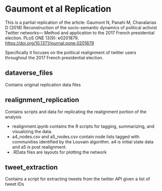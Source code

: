 # Gaumont et al Replication

This is a partial replication of the article: Gaumont N, Panahi M, Chavalarias D (2018) Reconstruction of the socio-semantic dynamics of political activist Twitter networks— Method and application to the 2017 French presidential election. PLoS ONE 13(9): e0201879. https://doi.org/10.1371/journal.pone.0201879

Specifically it focuses on the political realignment of twitter users throughout the 2017 French presidential election.

## dataverse_files
Contains original replication data files

## realignment_replication
Contains scripts and data for replicating the realignment portion of the analysis
- realignment.ipynb contains the R scripts for tagging, summarizing, and visualizing the data.
- a4_nodes.csv and a5_nodes.csv contain node lists tagged with communities identified by the Louvain algorithm. a4 is initial state data and a5 is post realignment.
- .RData files are layouts for plotting the network

## tweet_extraction
Contains a script for extracting tweets from the twitter API given a list of tweet IDs